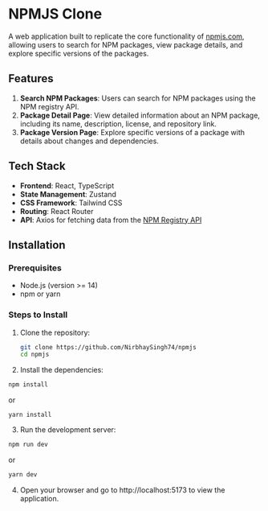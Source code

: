 # NPMJS Clone

A web application built to replicate the core functionality of [npmjs.com](https://www.npmjs.com), allowing users to search for NPM packages, view package details, and explore specific versions of the packages.

## Features

1. **Search NPM Packages**: Users can search for NPM packages using the NPM registry API.
2. **Package Detail Page**: View detailed information about an NPM package, including its name, description, license, and repository link.
3. **Package Version Page**: Explore specific versions of a package with details about changes and dependencies.

## Tech Stack

- **Frontend**: React, TypeScript
- **State Management**: Zustand
- **CSS Framework**: Tailwind CSS
- **Routing**: React Router
- **API**: Axios for fetching data from the [NPM Registry API](https://github.com/npm/registry/blob/main/docs/REGISTRY-API.md)

## Installation

### Prerequisites

- Node.js (version >= 14)
- npm or yarn

### Steps to Install

1. Clone the repository:
   ```bash
   git clone https://github.com/NirbhaySingh74/npmjs
   cd npmjs
   ```
2. Install the dependencies:

```bash
npm install
```

or

```
yarn install
```

3. Run the development server:

```bash
npm run dev
```

or

```bash
yarn dev
```

4. Open your browser and go to http://localhost:5173 to view the application.
